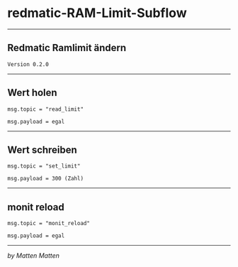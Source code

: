 # redmatic-RAM-Limit-Subflow

---
## Redmatic Ramlimit ändern

`Version 0.2.0`

---
## Wert holen
`msg.topic = "read_limit"`

`msg.payload = egal`


---

## Wert schreiben
`msg.topic = "set_limit"`

`msg.payload = 300 (Zahl)`


---
## monit reload
`msg.topic = "monit_reload"`

`msg.payload = egal`

---

_by Matten Matten_
